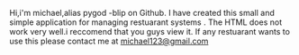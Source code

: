Hi,i'm michael,alias pygod -blip on Github.
I have created this small and simple application for managing restuarant systems .
The HTML does not work very well.i reccomend that you guys view it.
If any restuarant wants to use this please contact me at michael123@gmail.com
